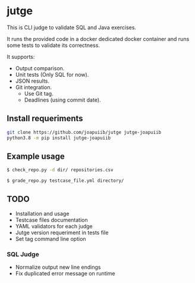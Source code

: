 # jutge
This is CLI judge to validate SQL and Java exercises.

It runs the provided code in a docker dedicated docker container and 
runs some tests to validate its correctness.

It supports:
- Output comparison.
- Unit tests (Only SQL for now).
- JSON results.
- Git integration.
    - Use Git tag.
    - Deadlines (using commit date).

## Install requeriments
```bash
git clone https://github.com/joapuiib/jutge jutge-joapuiib
python3.8 -m pip install jutge-joapuiib
```

## Example usage

```bash
$ check_repo.py -d dir/ repositories.csv

$ grade_repo.py testcase_file.yml directory/
```

## TODO
- Installation and usage
- Testcase files documentation
- YAML validators for each judge
- Jutge version requeriment in tests file
- Set tag command line option
### SQL Judge
- Normalize output new line endings
- Fix duplicated error message on runtime
